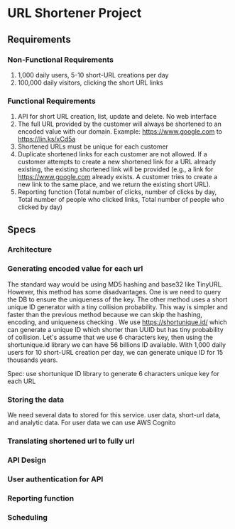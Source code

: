 # URL Shortener Project

## Requirements

### Non-Functional Requirements

1. 1,000 daily users, 5-10 short-URL creations per day
2. 100,000 daily visitors, clicking the short URL links

### Functional Requirements

1. API for short URL creation, list, update and delete. No web interface
2. The full URL provided by the customer will always be shortened to an encoded value with our domain. Example: https://www.google.com to https://lin.ks/xCd5a
3. Shortened URLs must be unique for each customer
4. Duplicate shortened links for each customer are not allowed.
   If a customer attempts to create a new shortened link for a URL already existing,
   the existing shortened link will be provided (e.g., a link for https://www.google.com already exists.
   A customer tries to create a new link to the same place, and we return the existing short URL).
5. Reporting function (Total number of clicks, number of clicks by day, Total number of people who clicked links, Total number of people who clicked by day)


## Specs

### Architecture
### Generating encoded value for each url
The standard way would be using MD5 hashing and base32 like TinyURL.
However, this method has some disadvantages. One is we need to query the DB  to ensure the uniqueness of the key.
The other method uses a short unique ID generator with a tiny collision probability.
This way is simpler and faster than the previous method because we can skip the hashing, encoding, and uniqueness checking .
We use https://shortunique.id/ which can generate a unique ID which shorter than UUID but has tiny probability of collision.
Let's assume that we use 6 characters key, then using the shortunique.id library we can have 56 billions ID available.
With 1,000 daily users for 10 short-URL creation per day, we can generate unique ID for 15 thousands years.

Spec: use shortunique ID library to generate 6 characters unique key for each URL

### Storing the data
We need several data to stored for this service. user data, short-url data, and analytic data.
For user data we can use AWS Cognito

### Translating shortened url to fully url
### API Design
### User authentication for API
### Reporting function
### Scheduling
